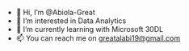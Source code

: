 - 👋 Hi, I’m @Abiola-Great
- 👀 I’m interested in Data Analytics
- 🌱 I’m currently learning with Microsoft 30DL
- 📫 You can reach me on greatalabi19@gmail.com

<!---
Abiola-Great/Abiola-Great is a ✨ special ✨ repository because its `README.md` (this file) appears on your GitHub profile.
You can click the Preview link to take a look at your changes.
--->
